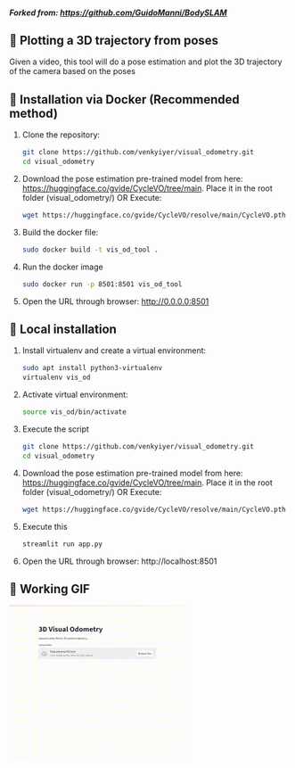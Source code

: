 ##### Forked from: https://github.com/GuidoManni/BodySLAM

## 🚀 Plotting a 3D trajectory from poses

Given a video, this tool will do a pose estimation and plot the 3D trajectory of the camera based on the poses

## 🚀 Installation via Docker (Recommended method)

1. Clone the repository:
   ```bash
   git clone https://github.com/venkyiyer/visual_odometry.git
   cd visual_odometry
   ```
2. Download the pose estimation pre-trained model from here: https://huggingface.co/gvide/CycleVO/tree/main. 
   Place it in the root folder (visual_odometry/)
   OR
   Execute:
   ```bash
   wget https://huggingface.co/gvide/CycleVO/resolve/main/CycleVO.pth
   ```
4. Build the docker file:
   ```bash
   sudo docker build -t vis_od_tool .
   ```

5. Run the docker image
   ```bash
   sudo docker run -p 8501:8501 vis_od_tool
   ```

6. Open the URL through browser: http://0.0.0.0:8501

## 🚀 Local installation

1. Install virtualenv and create a virtual environment:
   ```bash
   sudo apt install python3-virtualenv
   virtualenv vis_od
   ```
2. Activate virtual environment:
   ```bash
   source vis_od/bin/activate
   ```
3. Execute the script
   ```bash
   git clone https://github.com/venkyiyer/visual_odometry.git
   cd visual_odometry
   ```
4. Download the pose estimation pre-trained model from here: https://huggingface.co/gvide/CycleVO/tree/main.
   Place it in the root folder (visual_odometry/) OR
   Execute:
   ```bash
   wget https://huggingface.co/gvide/CycleVO/resolve/main/CycleVO.pth
   ```
6. Execute this
   ```bash
   streamlit run app.py
   ```
7. Open the URL through browser: http://localhost:8501
   

## 🚀 Working GIF
![Alt Text](media/vis_od.gif)



<!-- # BodySLAM: A Generalized Monocular Visual SLAM Framework for Surgical Applications

[![arXiv](https://img.shields.io/badge/arXiv-2408.03078-b31b1b.svg)](https://arxiv.org/abs/2408.03078)

BodySLAM is a cutting-edge, deep learning-based Simultaneous Localization and Mapping (SLAM) framework designed specifically for endoscopic surgical applications. By leveraging advanced AI techniques, BodySLAM brings enhanced depth perception and 3D reconstruction capabilities to various surgical settings, including laparoscopy, gastroscopy, and colonoscopy.

## 📄 Research Paper

Our comprehensive paper detailing the BodySLAM framework is now available on arXiv:

**[BodySLAM: A Generalized Monocular Visual SLAM Framework for Surgical Applications](https://arxiv.org/abs/2408.03078)**

*G. Manni, C. Lauretti, F. Prata, R. Papalia, L. Zollo, P. Soda*

If you find our work useful in your research, please consider citing:

```bibtex
@misc{manni2024bodyslamgeneralizedmonocularvisual,
      title={BodySLAM: A Generalized Monocular Visual SLAM Framework for Surgical Applications}, 
      author={G. Manni and C. Lauretti and F. Prata and R. Papalia and L. Zollo and P. Soda},
      year={2024},
      eprint={2408.03078},
      archivePrefix={arXiv},
      primaryClass={cs.CV},
      url={https://arxiv.org/abs/2408.03078}, 
}
```

If you use our Monocular Depth Estimation Module (MDEM) which is based on ZoeDepth, please also cite:

```bibtex
@misc{https://doi.org/10.48550/arxiv.2302.12288,
  doi = {10.48550/ARXIV.2302.12288},
  url = {https://arxiv.org/abs/2302.12288},
  author = {Bhat, Shariq Farooq and Birkl, Reiner and Wofk, Diana and Wonka, Peter and Müller, Matthias},
  keywords = {Computer Vision and Pattern Recognition (cs.CV), FOS: Computer and information sciences, FOS: Computer and information sciences},
  title = {ZoeDepth: Zero-shot Transfer by Combining Relative and Metric Depth},
  publisher = {arXiv},
  year = {2023},
  copyright = {arXiv.org perpetual, non-exclusive license}
}
```

## 🚀 Overview

In the challenging world of endoscopic surgeries, where hardware limitations and environmental variations pose significant obstacles, BodySLAM stands out by integrating deep learning models with strong generalization capabilities. Our framework consists of three key modules:

1. **Monocular Pose Estimation Module (MPEM)**: Estimates relative camera poses between consecutive frames using our novel CyclePose architecture
2. **Monocular Depth Estimation Module (MDEM)**: Predicts depth maps from single images using the Zoe model
3. **3D Reconstruction Module (3DM)**: Combines pose and depth information for 3D scene reconstruction

## 🏗️ Architecture

![BodySLAM Architecture](/assets/BodySLAM_Architecture.png)

## 🎬 Demo

![BodySLAM in Action](/assets/bodyslam.gif)

## ✨ Features

- **State-of-the-Art Depth Estimation**: Utilizes the Zoe model for accurate monocular depth estimation
- **Novel Pose Estimation**: Implements CycleVO, a novel developed unsupervised method for pose estimation
- **Cross-Setting Performance**: Robust functionality across various endoscopic surgical environments

## 📥 Pre-trained Models

- **CycleVO Weights**: Our pre-trained CycleVO model is available on Hugging Face: [https://huggingface.co/gvide/CycleVO/](https://huggingface.co/gvide/CycleVO/)

## 🛠 Refactoring Status

We're actively refactoring our codebase to enhance usability and performance. Here's our current progress:

- [x] Monocular Depth Estimation Module (MDEM)
- [x] Monocular Pose Estimation Module (MPEM)
- [ ] 3D Reconstruction Module (3DM)

## 📘 Examples

We've included several examples to help you get started with BodySLAM:

### Depth Estimation Examples
1. **Basic Depth Estimation**: Demonstrates the fundamental pipeline for estimating depth from a single image.
   ```bash
   python examples/depth_estimation/basic_depth_estimation.py
   ```

2. **Depth Map Scaling and Colorization**: Shows how to scale and colorize depth maps for better visualization.
   ```bash
   python examples/depth_estimation/depth_map_scaling.py
   ```

3. **Batch Processing**: Illustrates how to process multiple images for depth estimation and colorization.
   ```bash
   python examples/depth_estimation/batch_processing.py
   ```

### Pose Estimation Examples
1. **Single Pair Processing**: Estimate relative pose between two consecutive frames.
   ```bash
   python examples/pose_estimation/run_cycle_pose.py --mode pair \
       --model_path path/to/model.pth \
       --input frame1.jpg \
       --input2 frame2.jpg \
       --output pose.txt
   ```

2. **Sequence Processing**: Process an entire sequence of frames.
   ```bash
   python examples/pose_estimation/run_cycle_pose.py --mode sequence \
       --model_path path/to/model.pth \
       --input path/to/sequence \
       --output sequence_poses.txt
   ```

3. **Dataset Processing**: Process multiple sequences in a dataset.
   ```bash
   python examples/pose_estimation/run_cycle_pose.py --mode dataset \
       --model_path path/to/model.pth \
       --input path/to/dataset \
       --output path/to/results
   ```

## 🚀 Installation

1. Clone the repository:
   ```bash
   git clone https://github.com/yourusername/BodySLAM.git
   cd BodySLAM
   ```

2. Create and activate a virtual environment:
   ```bash
   python -m venv venv
   source venv/bin/activate  # On Windows: venv\Scripts\activate
   ```

3. Install in development mode:
   ```bash
   pip install -e .
   ```

## 🔧 Project Structure

```
BodySLAM/
├── src/
│   ├── depth_estimation/
│   │   └── interface.py
│   └── pose_estimation/
│       └── interface.py
├── examples/
│   ├── depth_estimation/
│   │   └── basic_depth_estimation.py
│   └── pose_estimation/
│       └── run_cycle_pose.py
└── tests/
```

## 🔜 Coming Soon

- **3D Reconstruction Module**: Refactoring of the 3D reconstruction module
- **Enhanced Documentation**: More detailed tutorials and API documentation

## 🤝 Contributing

We welcome contributions! If you're interested in improving BodySLAM, please check our [Contributing Guidelines](CONTRIBUTING.md) (coming soon).

## 📄 License

BodySLAM is released under the [MIT License](LICENSE).

---

For questions or support, please [open an issue](https://github.com/GuidoManni/BodySLAM/issues) on our GitHub repository. -->
